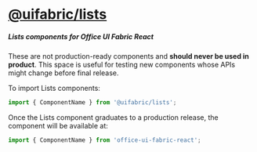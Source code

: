 # [@uifabric/lists](http://dev.microsoft.com/fabric)

##### Lists components for Office UI Fabric React

These are not production-ready components and **should never be used in product**. This space is useful for testing new components whose APIs might change before final release.

To import Lists components:

```js
import { ComponentName } from '@uifabric/lists';
```

Once the Lists component graduates to a production release, the component will be available at:

```js
import { ComponentName } from 'office-ui-fabric-react';
```
